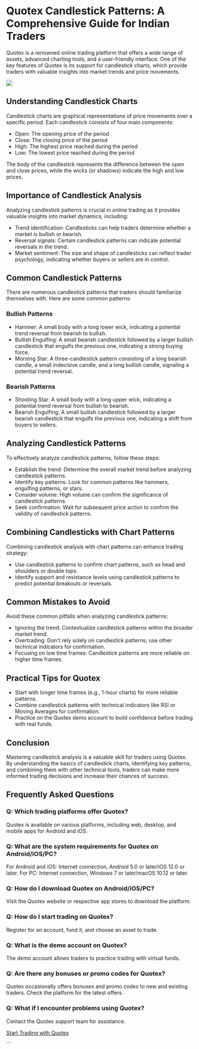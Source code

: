 # Quotex Candlestick Patterns: A Comprehensive Guide for Indian Traders

Quotex is a renowned online trading platform that offers a wide range of
assets, advanced charting tools, and a user-friendly interface. One of
the key features of Quotex is its support for candlestick charts, which
provide traders with valuable insights into market trends and price
movements.

[![](https://static.quotex.io/files/4_en/300_250.jpg)](https://traff.sbs/brokerqxlid)

## Understanding Candlestick Charts

Candlestick charts are graphical representations of price movements over
a specific period. Each candlestick consists of four main components:

-   Open: The opening price of the period
-   Close: The closing price of the period
-   High: The highest price reached during the period
-   Low: The lowest price reached during the period

The body of the candlestick represents the difference between the open
and close prices, while the wicks (or shadows) indicate the high and low
prices.

## Importance of Candlestick Analysis

Analyzing candlestick patterns is crucial in online trading as it
provides valuable insights into market dynamics, including:

-   Trend identification: Candlesticks can help traders determine
    whether a market is bullish or bearish.
-   Reversal signals: Certain candlestick patterns can indicate
    potential reversals in the trend.
-   Market sentiment: The size and shape of candlesticks can reflect
    trader psychology, indicating whether buyers or sellers are in
    control.

## Common Candlestick Patterns

There are numerous candlestick patterns that traders should familiarize
themselves with. Here are some common patterns:

### Bullish Patterns

-   Hammer: A small body with a long lower wick, indicating a potential
    trend reversal from bearish to bullish.
-   Bullish Engulfing: A small bearish candlestick followed by a larger
    bullish candlestick that engulfs the previous one, indicating a
    strong buying force.
-   Morning Star: A three-candlestick pattern consisting of a long
    bearish candle, a small indecisive candle, and a long bullish
    candle, signaling a potential trend reversal.

### Bearish Patterns

-   Shooting Star: A small body with a long upper wick, indicating a
    potential trend reversal from bullish to bearish.
-   Bearish Engulfing: A small bullish candlestick followed by a larger
    bearish candlestick that engulfs the previous one, indicating a
    shift from buyers to sellers.

## Analyzing Candlestick Patterns

To effectively analyze candlestick patterns, follow these steps:

-   Establish the trend: Determine the overall market trend before
    analyzing candlestick patterns.
-   Identify key patterns: Look for common patterns like hammers,
    engulfing patterns, or stars.
-   Consider volume: High volume can confirm the significance of
    candlestick patterns.
-   Seek confirmation: Wait for subsequent price action to confirm the
    validity of candlestick patterns.

## Combining Candlesticks with Chart Patterns

Combining candlestick analysis with chart patterns can enhance trading
strategy:

-   Use candlestick patterns to confirm chart patterns, such as head and
    shoulders or double tops.
-   Identify support and resistance levels using candlestick patterns to
    predict potential breakouts or reversals.

## Common Mistakes to Avoid

Avoid these common pitfalls when analyzing candlestick patterns:

-   Ignoring the trend: Contextualize candlestick patterns within the
    broader market trend.
-   Overtrading: Don\'t rely solely on candlestick patterns; use other
    technical indicators for confirmation.
-   Focusing on low time frames: Candlestick patterns are more reliable
    on higher time frames.

## Practical Tips for Quotex

-   Start with longer time frames (e.g., 1-hour charts) for more
    reliable patterns.
-   Combine candlestick patterns with technical indicators like RSI or
    Moving Averages for confirmation.
-   Practice on the Quotex demo account to build confidence before
    trading with real funds.

## Conclusion

Mastering candlestick analysis is a valuable skill for traders using
Quotex. By understanding the basics of candlestick charts, identifying
key patterns, and combining them with other technical tools, traders can
make more informed trading decisions and increase their chances of
success.

## Frequently Asked Questions

### Q: Which trading platforms offer Quotex?

Quotex is available on various platforms, including web, desktop, and
mobile apps for Android and iOS.

### Q: What are the system requirements for Quotex on Android/iOS/PC?

For Android and iOS: Internet connection, Android 5.0 or later/iOS 12.0
or later. For PC: Internet connection, Windows 7 or later/macOS 10.12 or
later.

### Q: How do I download Quotex on Android/iOS/PC?

Visit the Quotex website or respective app stores to download the
platform.

### Q: How do I start trading on Quotex?

Register for an account, fund it, and choose an asset to trade.

### Q: What is the demo account on Quotex?

The demo account allows traders to practice trading with virtual funds.

### Q: Are there any bonuses or promo codes for Quotex?

Quotex occasionally offers bonuses and promo codes to new and existing
traders. Check the platform for the latest offers.

### Q: What if I encounter problems using Quotex?

Contact the Quotex support team for assistance.

[Start Trading with Quotex](\%22https://traff.sbs/brokerqxsignup\%22)

\`\`\`

